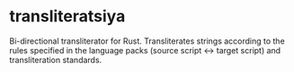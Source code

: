 # transliteratsiya

Bi-directional transliterator for Rust. Transliterates strings according to the rules specified in the language packs (source script <-> target script) and transliteration standards.
